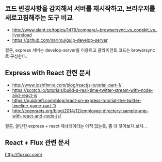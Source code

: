 ## 코드 변경사항을 감지해서 서버를 재시작하고, 브라우저를 새로고침해주는 도구 비교
 - http://www.slant.co/topics/1479/compare/~browsersync_vs_codekit_vs_livereload
 - https://github.com/narirou/gulp-develop-server

결론, express 서버는 develop-server를 이용하고 클라이언트 코드는 browersync로 구성한다. 

## Express with React 관련 문서
 - http://www.joshfinnie.com/blog/reactjs-tutorial-part-1/
 - https://scotch.io/tutorials/build-a-real-time-twitter-stream-with-node-and-react-js
 - https://quickleft.com/blog/react-on-express-tutorial-the-twitter-timeline-game-part-1/
 - http://coenraets.org/blog/2014/12/employee-directory-sample-app-with-react-and-node-js/

결론, 쓸만한 express + react 제너레이터는 아직 없는듯, 좀 더 찾아보자 보자...

## React + Flux 관련 문서
http://fluxxor.com/